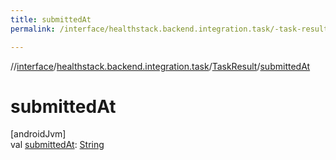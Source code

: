 ```yaml
---
title: submittedAt
permalink: /interface/healthstack.backend.integration.task/-task-result/submitted-at.html

---
```

//[interface](../../../index.html)/[healthstack.backend.integration.task](../index.html)/[TaskResult](index.html)/[submittedAt](submitted-at.html)



# submittedAt



[androidJvm]\
val [submittedAt](submitted-at.html): [String](https://kotlinlang.org/api/latest/jvm/stdlib/kotlin/-string/index.html)




